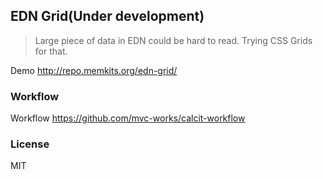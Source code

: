 
EDN Grid(Under development)
----

> Large piece of data in EDN could be hard to read. Trying CSS Grids for that.

Demo http://repo.memkits.org/edn-grid/

### Workflow

Workflow https://github.com/mvc-works/calcit-workflow

### License

MIT
